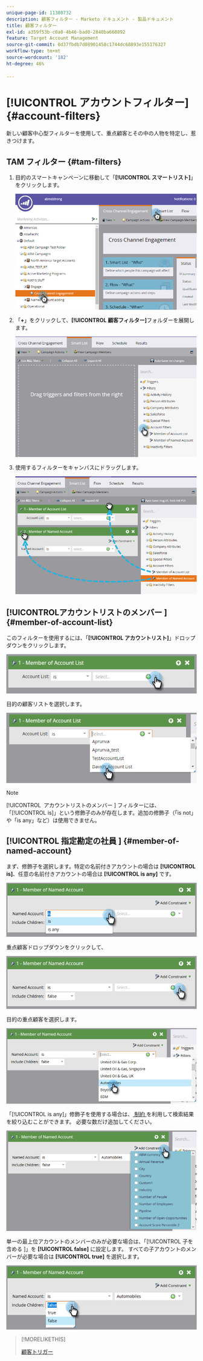 ```yaml
---
unique-page-id: 11380732
description: 顧客フィルター - Marketo ドキュメント - 製品ドキュメント
title: 顧客フィルター
exl-id: a359f53b-c0a0-4b46-bad0-2840ba668892
feature: Target Account Management
source-git-commit: 0d37fbdb7d08901458c1744dc68893e155176327
workflow-type: tm+mt
source-wordcount: '182'
ht-degree: 46%

---
```


# [!UICONTROL アカウントフィルター] {#account-filters}

新しい顧客中心型フィルターを使用して、重点顧客とその中の人物を特定し、惹きつけます。

## TAM フィルター {#tam-filters}

1. 目的のスマートキャンペーンに移動して「**[!UICONTROL スマートリスト]**」をクリックします。

   ![](assets/one.png)

1. 「**+**」をクリックして、**[!UICONTROL 顧客フィルター]**&#x200B;フォルダーを展開します。

   ![](assets/two.png)

1. 使用するフィルターをキャンバスにドラッグします。

   ![](assets/three.png)

## [!UICONTROL &#x200B; アカウントリストのメンバー &#x200B;] {#member-of-account-list}

このフィルターを使用するには、「**[!UICONTROL アカウントリスト]**」ドロップダウンをクリックします。

![](assets/four.png)

目的の顧客リストを選択します。

![](assets/five.png)

>[!NOTE]
>
>[!UICONTROL &#x200B; アカウントリストのメンバー &#x200B;] フィルターには、「[!UICONTROL is]」という修飾子のみが存在します。追加の修飾子（「is not」や「is any」など）は使用できません。

## [!UICONTROL &#x200B; 指定勘定の社員 &#x200B;] {#member-of-named-account}

まず、修飾子を選択します。特定の名前付きアカウントの場合は **[!UICONTROL is]**、任意の名前付きアカウントの場合は **[!UICONTROL is any]** です。

![](assets/six.png)

重点顧客ドロップダウンをクリックして、

![](assets/seven.png)

目的の重点顧客を選択します。

![](assets/eight.png)

「[!UICONTROL is any]」修飾子を使用する場合は、[ 制約 ](/help/marketo/product-docs/core-marketo-concepts/smart-lists-and-static-lists/using-smart-lists/add-a-constraint-to-a-smart-list-filter.md) を利用して検索結果を絞り込むことができます。 必要な数だけ追加してください。

![](assets/nine.png)

単一の最上位アカウントのメンバーのみが必要な場合は、「[!UICONTROL &#x200B; 子を含める &#x200B;]」を **[!UICONTROL false]** に設定します。 すべての子アカウントのメンバーが必要な場合は **[!UICONTROL true]** を選択します。

![](assets/ten.png)

>[!MORELIKETHIS]
>
>[顧客トリガー](/help/marketo/product-docs/target-account-management/engage/account-triggers.md)
